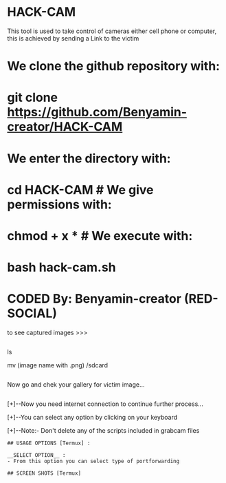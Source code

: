 # HACK-CAM 
This tool is used to take control 
of cameras either cell phone 
or computer, this is achieved by 
sending a Link to the victim 

# We clone the github repository with: 

# git clone https://github.com/Benyamin-creator/HACK-CAM 

# We enter the directory with: 

# cd HACK-CAM # We give permissions with: 

# chmod + x * # We execute with: 

# bash hack-cam.sh

# CODED By: Benyamin-creator (RED-SOCIAL)

to see captured images >>>
```
```
ls

mv (image name with .png) /sdcard
```
```
Now go and chek your gallery for victim image...
```
```
[+]--Now you need internet connection to continue further process...

[+]--You can select any option by clicking on your keyboard

[+]--Note:- Don't delete any of the scripts included in grabcam files

```
## USAGE OPTIONS [Termux] :

__SELECT OPTION__ :
- From this option you can select type of portforwarding

## SCREEN SHOTS [Termux]

